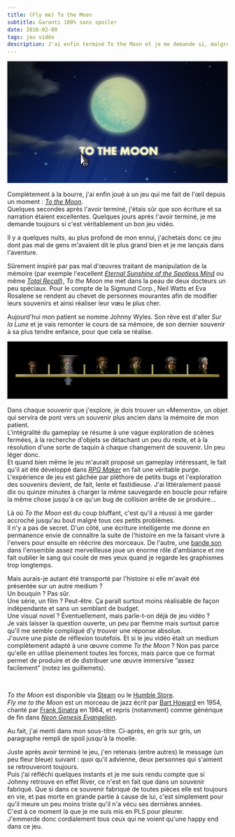 ```yaml
---
title: (Fly me) To the Moon
subtitle: Garanti 100% sans spoiler
date: 2016-02-00
tags: jeu vidéo
description: J'ai enfin terminé To the Moon et je me demande si, malgré une narration excellente, c'est un bon jeu vidéo.
---
```


![](/content/blog/2016/02/fly-me-to-the-moon/to-the-moon.jpg)

Complètement à la bourre, j'ai enfin joué à un jeu qui me fait de l'œil depuis un moment&nbsp;: [*To the Moon*](http://freebirdgames.com/to_the_moon/).  
Quelques secondes après l'avoir terminé, j'étais sûr que son écriture et sa narration étaient excellentes. Quelques jours après l'avoir terminé, je me demande toujours si c'est véritablement un bon jeu vidéo.

<!--more-->

Il y a quelques nuits, au plus profond de mon ennui, j'achetais donc ce jeu dont pas mal de gens m'avaient dit le plus grand bien et je me lançais dans l'aventure.

Sûrement inspiré par pas mal d'œuvres traitant de manipulation de la mémoire (par exemple l'excellent [*Eternal Sunshine of the Spotless Mind*](http://www.imdb.com/title/tt0338013/) ou même [*Total Recall*](http://www.imdb.com/title/tt0100802/)), *To the Moon* me met dans la peau de deux docteurs un peu spéciaux. Pour le compte de la Sigmund Corp., Neil Watts et Eva Rosalene se rendent au chevet de personnes mourantes afin de modifier leurs souvenirs et ainsi réaliser leur vœu le plus cher.

Aujourd'hui mon patient se nomme Johnny Wyles. Son rêve est d'aller *Sur la Lune* et je vais remonter le cours de sa mémoire, de son dernier souvenir à sa plus tendre enfance, pour que cela se réalise.

![](/content/blog/2016/02/fly-me-to-the-moon/timeline.jpg)

Dans chaque souvenir que j'explore, je dois trouver un «Memento», un objet qui servira de pont vers un souvenir plus ancien dans la mémoire de mon patient.  
L'intégralité du gameplay se résume à une vague exploration de scènes fermées, à la recherche d'objets se détachant un peu du reste, et à la résolution d'une sorte de taquin à chaque changement de souvenir. Un peu léger donc.  
Et quand bien même le jeu m'aurait proposé un gameplay intéressant, le fait qu'il ait été développé dans [*RPG Maker*](http://store.steampowered.com/app/235900/) en fait une véritable purge. L'expérience de jeu est gâchée par pléthore de petits bugs et l'exploration des souvenirs devient, de fait, lente et fastidieuse. J'ai littéralement passé dix ou quinze minutes à charger la même sauvegarde en boucle pour refaire la même chose jusqu'à ce qu'un bug de collision arrête de se produire...

Là où *To the Moon* est du coup bluffant, c'est qu'il a réussi à me garder accroché jusqu'au bout malgré tous ces petits problèmes.  
Il n'y a pas de secret. D'un côté, une écriture intelligente me donne en permanence envie de connaître la suite de l'histoire en me la faisant vivre à l'envers pour ensuite en réécrire des morceaux. De l'autre, une [bande son](https://freebirdgames.bandcamp.com/album/to-the-moon-ost) dans l'ensemble assez merveilleuse joue un énorme rôle d'ambiance et me fait oublier le sang qui coule de mes yeux quand je regarde les graphismes trop longtemps.

Mais aurais-je autant été transporté par l'histoire si elle m'avait été présentée sur un autre medium&nbsp;?  
Un bouquin&nbsp;? Pas sûr.  
Une série, un film&nbsp;? Peut-être. Ça paraît surtout moins réalisable de façon indépendante et sans un semblant de budget.  
Une visual novel&nbsp;? Éventuellement, mais parle-t-on déjà de jeu vidéo&nbsp;?  
Je vais laisser la question ouverte, un peu par flemme mais surtout parce qu'il me semble compliqué d'y trouver une réponse absolue.  
J'ouvre une piste de réflexion toutefois. Et si le jeu vidéo était un medium complètement adapté à une œuvre comme *To the Moon*&nbsp;? Non pas parce qu'elle en utilise pleinement toutes les forces, mais parce que ce format permet de produire et de distribuer une œuvre immersive “assez facilement” (notez les guillemets).

<br>

*To the Moon* est disponible via [Steam](http://store.steampowered.com/app/206440/) ou le [Humble Store](https://www.humblebundle.com/store/p/tothemoon_storefront).  
*Fly me to the Moon* est un morceau de jazz écrit par [Bart Howard](https://en.wikipedia.org/wiki/Bart_Howard) en 1954, chanté par [Frank Sinatra](https://fr.wikipedia.org/wiki/Frank_Sinatra) en 1964, et repris (notamment) comme générique de fin dans [*Neon Genesis Evangelion*](https://fr.wikipedia.org/wiki/Neon_Genesis_Evangelion).

<p><div class="separator" style="width:50%;margin:auto;"></div></p>

Au fait, j'ai menti dans mon sous-titre. Ci-après, en gris sur gris, un paragraphe rempli de spoil jusqu'à la moelle.
<p class="spoiler">
Juste après avoir terminé le jeu, j'en retenais (entre autres) le message (un peu fleur bleue) suivant&nbsp;: quoi qu'il advienne, deux personnes qui s'aiment se retrouveront toujours.
<br>
Puis j'ai réfléchi quelques instants et je me suis rendu compte que si Johnny retrouve en effet River, ce n'est en fait que dans un souvenir fabriqué. Que si dans ce souvenir fabriqué de toutes pièces elle est toujours en vie, et pas morte en grande partie à cause de lui, c'est simplement pour qu'il meure un peu moins triste qu'il n'a vécu ses dernières années.
<br>
C'est à ce moment là que je me suis mis en PLS pour pleurer.
<br>
J'emmerde donc cordialement tous ceux qui ne voient qu'une happy end dans ce jeu.
</p>
